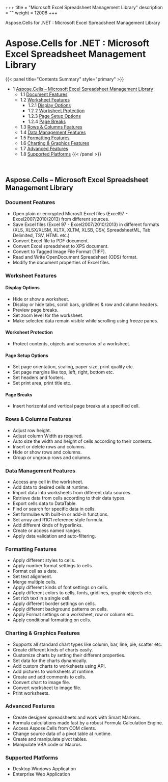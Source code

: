 +++
title = "Microsoft Excel Spreadsheet Management Library" 
description = "" 
weight = 12008 
+++

Aspose.Cells for .NET : Microsoft Excel Spreadsheet Management Library  

# Aspose.Cells for .NET : Microsoft Excel Spreadsheet Management Library


{{< panel title="Contents Summary" style="primary" >}}
*   1 [Aspose.Cells – Microsoft Excel Spreadsheet Management Library](#MicrosoftExcelSpreadsheetManagementLibrary-Aspose.Cells–MicrosoftExcelSpreadsheetManagementLibrary)
    *   1.1 [Document Features](#MicrosoftExcelSpreadsheetManagementLibrary-DocumentFeatures)
    *   1.2 [Worksheet Features](#MicrosoftExcelSpreadsheetManagementLibrary-WorksheetFeatures)
        *   1.2.1 [Display Options](#MicrosoftExcelSpreadsheetManagementLibrary-DisplayOptions)
        *   1.2.2 [Worksheet Protection](#MicrosoftExcelSpreadsheetManagementLibrary-WorksheetProtection)
        *   1.2.3 [Page Setup Options](#MicrosoftExcelSpreadsheetManagementLibrary-PageSetupOptions)
        *   1.2.4 [Page Breaks](#MicrosoftExcelSpreadsheetManagementLibrary-PageBreaks)
    *   1.3 [Rows & Columns Features](#MicrosoftExcelSpreadsheetManagementLibrary-Rows&ColumnsFeatures)
    *   1.4 [Data Management Features](#MicrosoftExcelSpreadsheetManagementLibrary-DataManagementFeatures)
    *   1.5 [Formatting Features](#MicrosoftExcelSpreadsheetManagementLibrary-FormattingFeatures)
    *   1.6 [Charting & Graphics Features](#MicrosoftExcelSpreadsheetManagementLibrary-Charting&GraphicsFeatures)
    *   1.7 [Advanced Features](#MicrosoftExcelSpreadsheetManagementLibrary-AdvancedFeatures)
    *   1.8 [Supported Platforms](#MicrosoftExcelSpreadsheetManagementLibrary-SupportedPlatforms)
{{< /panel >}}
 

 

## Aspose.Cells – Microsoft Excel Spreadsheet Management Library

### Document Features

*   Open plain or encrypted Microsft Excel files (Excel97 - Excel2007/2010/2013) from different sources.
*   Save Excel files (Excel 97 - Excel2007/2010/2013) in different formats (XLS, XLSX/XLSM, XLTX, XLTM, XLSB, CSV, SpreadsheetML, Tab Delimited, TSV, HTML etc.)
*   Convert Excel file to PDF document.
*   Convert Excel spreadsheet to XPS document.
*   Convert to Tagged Image File Format (TIFF).
*   Read and Write OpenDocument Spreadsheet (ODS) format.
*   Modify the document properties of Excel files.

### Worksheet Features

#### Display Options

*   Hide or show a worksheet.
*   Display or hide tabs, scroll bars, gridlines & row and column headers.
*   Preview page breaks.
*   Set zoom level for the worksheet.
*   Make selected data remain visible while scrolling using freeze panes.

#### Worksheet Protection

*   Protect contents, objects and scenarios of a worksheet.

#### Page Setup Options

*   Set page orientation, scaling, paper size, print quality etc.
*   Set page margins like top, left, right, bottom etc.
*   Set headers and footers.
*   Set print area, print title etc.

#### Page Breaks

*   Insert horizontal and vertical page breaks at a specified cell.

### Rows & Columns Features

*   Adjust row height.
*   Adjust column Width as required.
*   Auto size the width and height of cells according to their contents.
*   Insert or delete rows and columns.
*   Hide or show rows and columns.
*   Group or ungroup rows and columns.

### Data Management Features

*   Access any cell in the worksheet.
*   Add data to desired cells at runtime.
*   Import data into worksheets from different data sources.
*   Retrieve data from cells according to their data types.
*   Export cells data to DataTable.
*   Find or search for specific data in cells.
*   Set formulae with built-in or add-in functions.
*   Set array and R1C1 reference style formula.
*   Add different kinds of hyperlinks.
*   Create or access named ranges.
*   Apply data validation and auto-filtering.

### Formatting Features

*   Apply different styles to cells.
*   Apply number format settings to cells.
*   Format cell as a date.
*   Set text alignment.
*   Merge multiple cells.
*   Apply different kinds of font settings on cells.
*   Apply different colors to cells, fonts, gridlines, graphic objects etc.
*   Set rich text in a single cell.
*   Apply different border settings on cells.
*   Apply different background patterns on cells.
*   Apply Format settings on a worksheet, row or column etc.
*   Apply conditional formatting on cells.

### Charting & Graphics Features

*   Supports all standard chart types like column, bar, line, pie, scatter etc.
*   Create different kinds of charts easily.
*   Customize charts by setting their different properties.
*   Set data for the charts dynamically.
*   Add custom charts to worksheets using API.
*   Add pictures to worksheets at runtime.
*   Create and add comments to cells.
*   Convert chart to image file.
*   Convert worksheet to image file.
*   Print worksheets.

### Advanced Features

*   Create designer spreadsheets and work with Smart Markers.
*   Formula calculations made fast by a robust Formula Calculation Engine.
*   Access Aspose.Cells from COM clients.
*   Change source data of a pivot table at runtime.
*   Create and manipulate pivot tables.
*   Manipulate VBA code or Macros.

### Supported Platforms

*   Desktop Windows Application
*   Enterprise Web Application

